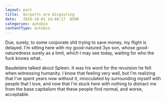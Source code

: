 ```yaml
---
layout: post
title:  Airports are disgusting
date:   2018-10-01 14:40:17 -0500
categories: autobio
contentType: autobio
---
```


Due, surely, to some corporate shit trying to save money, my flight is delayed.  I'm sitting here with my good-natured 3yo son, whose good-naturedness surely as a limit, which I may see today, waiting for who the fuck knows what.  

Baudelaire talked about Spleen.  It was his word for the revulsion he felt when witnessing humanity.  I know that feeling very well, but I'm realizing that I've spent years now without it, innoculated by surrounding myself with people that I love, and now that I'm stuck here with nothing to distract me from the base capitalism that these people find normal, and worse, acceptable.